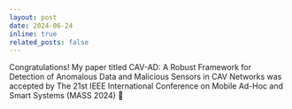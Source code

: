 ```yaml
---
layout: post
date: 2024-06-24
inline: true
related_posts: false
---
```


Congratulations! My paper titled CAV-AD: A Robust Framework for Detection of Anomalous Data and Malicious Sensors in CAV Networks was accepted by The 21st IEEE International Conference on Mobile Ad-Hoc and Smart Systems (MASS 2024) 🎉
